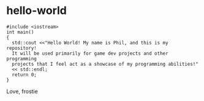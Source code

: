 # hello-world
    #include <iostream>
    int main()
    {
      std::cout <<"Hello World! My name is Phil, and this is my repository! 
      It will be used primarily for game dev projects and other programming
      projects that I feel act as a showcase of my programming abilities!" 
      << std::endl;
      return 0;
    }

Love,
frostie
